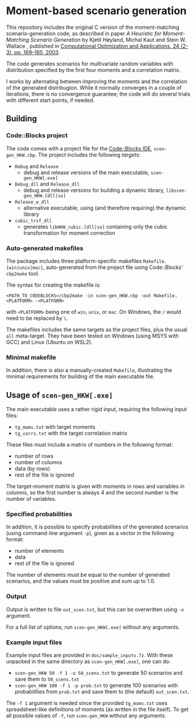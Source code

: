Moment-based scenario generation
================================

This repository includes the original C version of the moment-matching scenario-generation code,
as described in paper _A Heuristic for Moment-Matching Scenario Generation_ by Kjetil Høyland, Michal Kaut and Stein W. Wallace , published in [Computational Optimization and Applications, 24 (2-3), pp. 169–185, 2003](http://dx.doi.org/doi:10.1023/A:1021853807313).

The code generates scenarios for multivariate random variables with distribution specified by the first four moments and a correlation matrix.

I works by alternating between improving the moments and the correlation of the generated distribugion.
While it normally converges in a couple of iterations, there is no convergence guarantee; the code will do several trials with different start points, if needed.


Building
--------

### Code::Blocks project

The code comes with a project file for the [Code::Blocks IDE](https://www.codeblocks.org/), `scen-gen_HKW.cbp`.
The project includes the following _targets_:

- `Debug` and `Release`
	- debug and release versions of the main executable, `scen-gen_HKW[.exe]`
- `Debug_dll` and `Release_dll`
	- debug and release versions for building a dynamic library, `libscen-gen_HKW.[dll|so]`
- `Release_w_dll`
	- alternative executable, using (and therefore requiring) the dynamic library
- `cubic_trsf_dll`
	- generates `libHKW_cubic.[dll|so]` containing only the cubic transformation for moment correction


### Auto-generated makefiles

The package includes three platform-specific makefiles `Makefile.[win|unix|mac]`, auto-generated from the project file using Code::Blocks' `cbp2make` tool.

The syntax for creating the makefile is:

```console
<PATH_TO_CODEBLOCKS>/cbp2make -in scen-gen_HKW.cbp -out Makefile.<PLATFORM> -<PLATFORM>
```
with `<PLATFORM>` being one of `win`, `unix`, or `mac`. On Windows, the `/` would need to be replaced by `\`.

The makefiles includes the same targets as the project files, plus the usual `all` meta-target.
They have been tested on Windows (using MSYS with GCC) and Linux (Ubuntu on WSL2).

### Minimal makefile

In addition, there is also a manually-created `Makefile`, illustrating the minimal requirements for building of the main executable file.


Usage of `scen-gen_HKW[.exe]`
----------------------------

The main executable uses a rather rigid input, requiring the following input files:

- `tg_moms.txt` with target moments
- `tg_corrs.txt` with the target correlation matrix

These files must include a matrix of numbers in the following format:

- number of rows
- number of columns
- data (by rows)
- rest of the file is ignored

The target-moment matrix is given with moments in rows and variables in columns, so the first number is always 4 and the second number is the number of variables.

### Specified probabilities

In addition, it is possible to specify probabilities of the generated scenarios (using command-line argument `-p`), given as a vector in the following format:

- number of elements
- data
- rest of the file is ignored

The number of elements must be equal to the number of generated scenarios, and the values must be positive and sum up to 1.0.

### Output

Output is written to file `out_scen.txt`, but this can be overwritten using `-o` argument.

For a full list of options, run `scen-gen_HKW[.exe]` without any arguments.

### Example input files

Example input files are provided in `doc/sample_inputs.7z`.
With these unpacked in the same directory as `scen-gen_HKW[.exe]`, one can do:

- `scen-gen_HKW 50 -f 1 -o 50_scens.txt` to generate 50 scenarios and save them to `50_scens.txt`
- `scen-gen_HKW 100 -f 1 -p prob.txt` to generate 100 scenarios with probabilities from `prob.txt` and save them to (the default) `out_scen.txt`.

The `-f 1` argument is needed since the provided `tg_moms.txt` uses spreadsheet-like definitions of moments (as written in the file itself). To get all possible values of `-f`, run `scen-gen_HKW` without any arguments.
